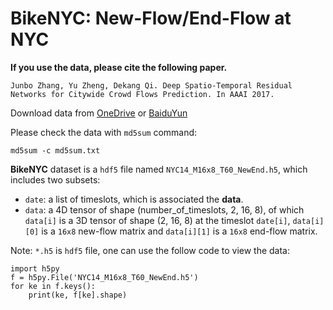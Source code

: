 BikeNYC: New-Flow/End-Flow at NYC
===========================================================

**If you use the data, please cite the following paper.**

`Junbo Zhang, Yu Zheng, Dekang Qi. Deep Spatio-Temporal Residual Networks for Citywide Crowd Flows Prediction. In AAAI 2017. `

Download data from [OneDrive](https://1drv.ms/f/s!Akh6N7xv3uVmhOhGxkRDfGTigqAyZw) or [BaiduYun](http://pan.baidu.com/s/1mhIPrRE)

Please check the data with `md5sum` command: 
```
md5sum -c md5sum.txt
```

**BikeNYC** dataset is a `hdf5` file named `NYC14_M16x8_T60_NewEnd.h5`, which includes two subsets:

* `date`: a list of timeslots, which is associated the **data**. 
* `data`: a 4D tensor of shape (number_of_timeslots, 2, 16, 8), of which `data[i]` is a 3D tensor of shape (2, 16, 8) at the timeslot `date[i]`, `data[i][0]` is a `16x8` new-flow matrix and `data[i][1]` is a `16x8` end-flow matrix. 

Note: `*.h5` is `hdf5` file, one can use the follow code to view the data:

```
import h5py
f = h5py.File('NYC14_M16x8_T60_NewEnd.h5')
for ke in f.keys():
    print(ke, f[ke].shape)
```